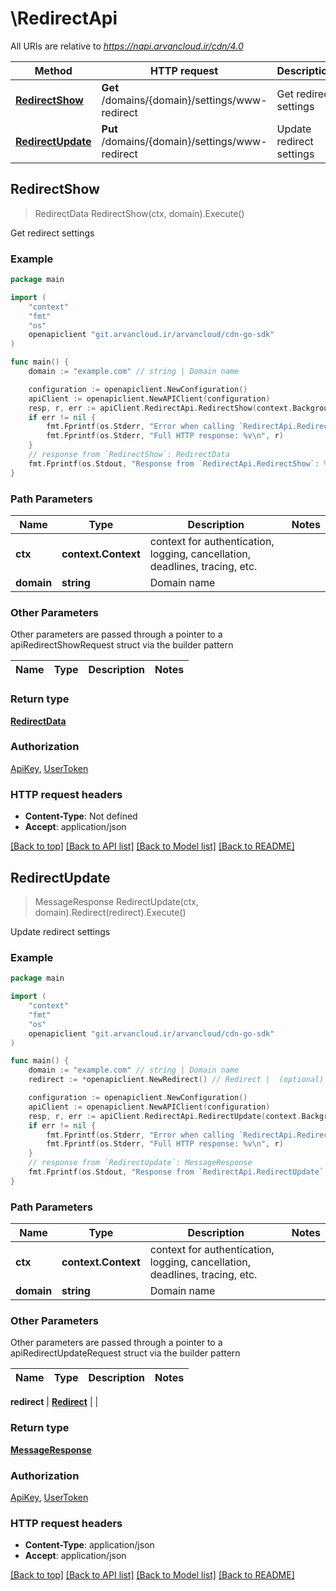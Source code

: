 # \RedirectApi

All URIs are relative to *https://napi.arvancloud.ir/cdn/4.0*

Method | HTTP request | Description
------------- | ------------- | -------------
[**RedirectShow**](RedirectApi.md#RedirectShow) | **Get** /domains/{domain}/settings/www-redirect | Get redirect settings
[**RedirectUpdate**](RedirectApi.md#RedirectUpdate) | **Put** /domains/{domain}/settings/www-redirect | Update redirect settings



## RedirectShow

> RedirectData RedirectShow(ctx, domain).Execute()

Get redirect settings

### Example

```go
package main

import (
    "context"
    "fmt"
    "os"
    openapiclient "git.arvancloud.ir/arvancloud/cdn-go-sdk"
)

func main() {
    domain := "example.com" // string | Domain name

    configuration := openapiclient.NewConfiguration()
    apiClient := openapiclient.NewAPIClient(configuration)
    resp, r, err := apiClient.RedirectApi.RedirectShow(context.Background(), domain).Execute()
    if err != nil {
        fmt.Fprintf(os.Stderr, "Error when calling `RedirectApi.RedirectShow``: %v\n", err)
        fmt.Fprintf(os.Stderr, "Full HTTP response: %v\n", r)
    }
    // response from `RedirectShow`: RedirectData
    fmt.Fprintf(os.Stdout, "Response from `RedirectApi.RedirectShow`: %v\n", resp)
}
```

### Path Parameters


Name | Type | Description  | Notes
------------- | ------------- | ------------- | -------------
**ctx** | **context.Context** | context for authentication, logging, cancellation, deadlines, tracing, etc.
**domain** | **string** | Domain name | 

### Other Parameters

Other parameters are passed through a pointer to a apiRedirectShowRequest struct via the builder pattern


Name | Type | Description  | Notes
------------- | ------------- | ------------- | -------------


### Return type

[**RedirectData**](RedirectData.md)

### Authorization

[ApiKey](HOW-TO.md#ApiKey), [UserToken](HOW-TO.md#UserToken)

### HTTP request headers

- **Content-Type**: Not defined
- **Accept**: application/json

[[Back to top]](#) [[Back to API list]](HOW-TO.md#documentation-for-api-endpoints)
[[Back to Model list]](HOW-TO.md#documentation-for-models)
[[Back to README]](HOW-TO.md)


## RedirectUpdate

> MessageResponse RedirectUpdate(ctx, domain).Redirect(redirect).Execute()

Update redirect settings

### Example

```go
package main

import (
    "context"
    "fmt"
    "os"
    openapiclient "git.arvancloud.ir/arvancloud/cdn-go-sdk"
)

func main() {
    domain := "example.com" // string | Domain name
    redirect := *openapiclient.NewRedirect() // Redirect |  (optional)

    configuration := openapiclient.NewConfiguration()
    apiClient := openapiclient.NewAPIClient(configuration)
    resp, r, err := apiClient.RedirectApi.RedirectUpdate(context.Background(), domain).Redirect(redirect).Execute()
    if err != nil {
        fmt.Fprintf(os.Stderr, "Error when calling `RedirectApi.RedirectUpdate``: %v\n", err)
        fmt.Fprintf(os.Stderr, "Full HTTP response: %v\n", r)
    }
    // response from `RedirectUpdate`: MessageResponse
    fmt.Fprintf(os.Stdout, "Response from `RedirectApi.RedirectUpdate`: %v\n", resp)
}
```

### Path Parameters


Name | Type | Description  | Notes
------------- | ------------- | ------------- | -------------
**ctx** | **context.Context** | context for authentication, logging, cancellation, deadlines, tracing, etc.
**domain** | **string** | Domain name | 

### Other Parameters

Other parameters are passed through a pointer to a apiRedirectUpdateRequest struct via the builder pattern


Name | Type | Description  | Notes
------------- | ------------- | ------------- | -------------

 **redirect** | [**Redirect**](Redirect.md) |  | 

### Return type

[**MessageResponse**](MessageResponse.md)

### Authorization

[ApiKey](HOW-TO.md#ApiKey), [UserToken](HOW-TO.md#UserToken)

### HTTP request headers

- **Content-Type**: application/json
- **Accept**: application/json

[[Back to top]](#) [[Back to API list]](HOW-TO.md#documentation-for-api-endpoints)
[[Back to Model list]](HOW-TO.md#documentation-for-models)
[[Back to README]](HOW-TO.md)

